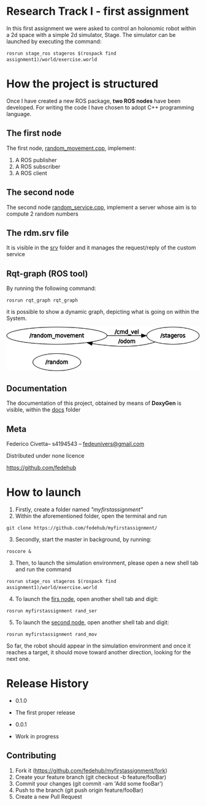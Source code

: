 # Research Track I - first assignment

In this first assignment we were asked to control an holonomic robot within a 2d space with a simple 2d simulator, Stage.
The simulator can be launched by executing the command:

```
rosrun stage_ros stageros $(rospack find assignment1)/world/exercise.world
```


# How the project is structured


Once I have created a new ROS package, **two ROS nodes** have been developed. For writing the code I have chosen to adopt C++ programming language.

## The first node ##

The first node, [random_movement.cpp](https://github.com/fedehub/myfirstassignment/blob/main/src/random_movement.cpp), implement:

1. A ROS publisher
2. A ROS subscriber
3. A ROS client

## The second node  ##

The second node [random_service.cpp](https://github.com/fedehub/myfirstassignment/blob/main/src/random_service.cpp), implement a server whose aim is to compute 2 random numbers

## The rdm.srv file  ##

It is visible in the [srv](https://github.com/fedehub/myfirstassignment/blob/main/srv/) folder and it manages the request/reply of the custom service

## Rqt-graph (ROS tool)

By running the following command:

```
rosrun rqt_graph rqt_graph

```
it is possible to show a dynamic graph, depicting what is going on within the System.

![rqt_graph](https://github.com/fedehub/myfirstassignment/blob/main/rqt_graph/rosgraph.png "Rqt_graph - first assignment")

## Documentation ##

The documentation of this project, obtained by means of **DoxyGen** is visible, within the [docs](https://github.com/fedehub/myfirstassignment/blob/main/docs) folder

## Meta

Federico Civetta– s4194543 – fedeunivers@gmail.com

Distributed under none licence

https://github.com/fedehub

# How to launch

1. Firstly, create a folder named _"myfirstassignment"_
2. Within the aforementioned folder, open the terminal and run
```
git clone https://github.com/fedehub/myfirstassignment/
```
3. Secondly, start the master in background, by running: 

```
roscore &

```
3. Then, to launch the simulation environment, please open a new shell tab and run the command
```
rosrun stage_ros stageros $(rospack find assignment1)/world/exercise.world
```
4. To launch the [firs node](https://github.com/fedehub/myfirstassignment/blob/main/src/random_movement.cpp), open another shell tab and digit:

```
rosrun myfirstassignment rand_ser

```
5. To launch the [second node](https://github.com/fedehub/myfirstassignment/blob/main/src/random_service.cpp), open another shell tab and  digit:

```
rosrun myfirstassignment rand_mov

```

So far, the robot should appear in the simulation environment and once it reaches a target, it should move toward another direction, looking for the next one.



# Release History

* 0.1.0
 * The first proper release

* 0.0.1
 * Work in progress

## Contributing

1. Fork it (https://github.com/fedehub/myfirstassignment/fork)
2. Create your feature branch (git checkout -b feature/fooBar)
3. Commit your changes (git commit -am 'Add some fooBar')
4. Push to the branch (git push origin feature/fooBar)
5. Create a new Pull Request

